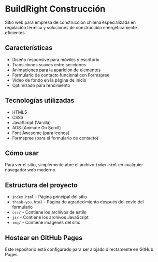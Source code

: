# BuildRight Construcción

Sitio web para empresa de construcción chilena especializada en regulación térmica y soluciones de construcción energéticamente eficientes.

## Características

- Diseño responsive para móviles y escritorio
- Transiciones suaves entre secciones
- Animaciones para la aparición de elementos
- Formulario de contacto funcional con Formspree
- Video de fondo en la página de inicio
- Optimizado para rendimiento

## Tecnologías utilizadas

- HTML5
- CSS3
- JavaScript (Vanilla)
- AOS (Animate On Scroll)
- Font Awesome (para iconos)
- Formspree (para el formulario de contacto)

## Cómo usar

Para ver el sitio, simplemente abre el archivo `index.html` en cualquier navegador web moderno.

## Estructura del proyecto

- `index.html` - Página principal del sitio
- `thank-you.html` - Página de agradecimiento después del envío del formulario
- `css/` - Contiene los archivos de estilo
- `js/` - Contiene los archivos JavaScript
- `img/` - Contiene imágenes del sitio

## Hostear en GitHub Pages

Este repositorio está configurado para ser alojado directamente en GitHub Pages.